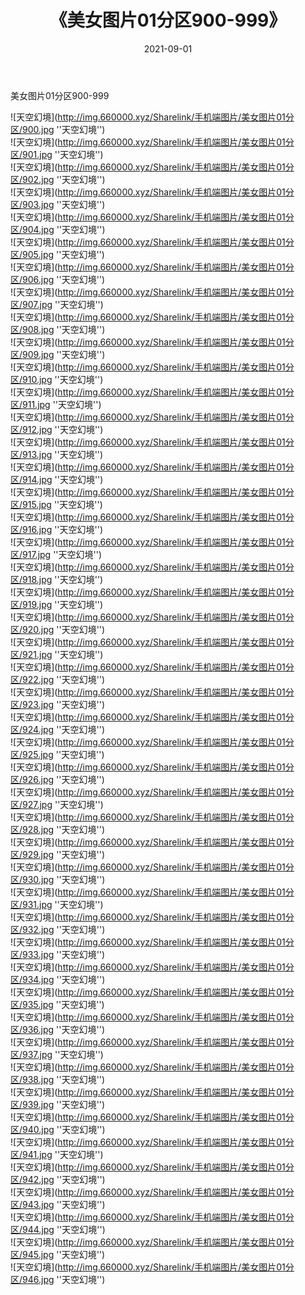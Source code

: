 ﻿---
layout: post
title:  《美女图片01分区900-999》
date:   2021-09-01
img: http://img.660000.xyz/Sharelink/手机端图片/美女图片01分区/000-9.jpg
categories: [美女, 性感, 泳衣]
---

美女图片01分区900-999


![天空幻境](http://img.660000.xyz/Sharelink/手机端图片/美女图片01分区/900.jpg ''天空幻境'') <br>
![天空幻境](http://img.660000.xyz/Sharelink/手机端图片/美女图片01分区/901.jpg ''天空幻境'') <br>
![天空幻境](http://img.660000.xyz/Sharelink/手机端图片/美女图片01分区/902.jpg ''天空幻境'') <br>
![天空幻境](http://img.660000.xyz/Sharelink/手机端图片/美女图片01分区/903.jpg ''天空幻境'') <br>
![天空幻境](http://img.660000.xyz/Sharelink/手机端图片/美女图片01分区/904.jpg ''天空幻境'') <br>
![天空幻境](http://img.660000.xyz/Sharelink/手机端图片/美女图片01分区/905.jpg ''天空幻境'') <br>
![天空幻境](http://img.660000.xyz/Sharelink/手机端图片/美女图片01分区/906.jpg ''天空幻境'') <br>
![天空幻境](http://img.660000.xyz/Sharelink/手机端图片/美女图片01分区/907.jpg ''天空幻境'') <br>
![天空幻境](http://img.660000.xyz/Sharelink/手机端图片/美女图片01分区/908.jpg ''天空幻境'') <br>
![天空幻境](http://img.660000.xyz/Sharelink/手机端图片/美女图片01分区/909.jpg ''天空幻境'') <br>
![天空幻境](http://img.660000.xyz/Sharelink/手机端图片/美女图片01分区/910.jpg ''天空幻境'') <br>
![天空幻境](http://img.660000.xyz/Sharelink/手机端图片/美女图片01分区/911.jpg ''天空幻境'') <br>
![天空幻境](http://img.660000.xyz/Sharelink/手机端图片/美女图片01分区/912.jpg ''天空幻境'') <br>
![天空幻境](http://img.660000.xyz/Sharelink/手机端图片/美女图片01分区/913.jpg ''天空幻境'') <br>
![天空幻境](http://img.660000.xyz/Sharelink/手机端图片/美女图片01分区/914.jpg ''天空幻境'') <br>
![天空幻境](http://img.660000.xyz/Sharelink/手机端图片/美女图片01分区/915.jpg ''天空幻境'') <br>
![天空幻境](http://img.660000.xyz/Sharelink/手机端图片/美女图片01分区/916.jpg ''天空幻境'') <br>
![天空幻境](http://img.660000.xyz/Sharelink/手机端图片/美女图片01分区/917.jpg ''天空幻境'') <br>
![天空幻境](http://img.660000.xyz/Sharelink/手机端图片/美女图片01分区/918.jpg ''天空幻境'') <br>
![天空幻境](http://img.660000.xyz/Sharelink/手机端图片/美女图片01分区/919.jpg ''天空幻境'') <br>
![天空幻境](http://img.660000.xyz/Sharelink/手机端图片/美女图片01分区/920.jpg ''天空幻境'') <br>
![天空幻境](http://img.660000.xyz/Sharelink/手机端图片/美女图片01分区/921.jpg ''天空幻境'') <br>
![天空幻境](http://img.660000.xyz/Sharelink/手机端图片/美女图片01分区/922.jpg ''天空幻境'') <br>
![天空幻境](http://img.660000.xyz/Sharelink/手机端图片/美女图片01分区/923.jpg ''天空幻境'') <br>
![天空幻境](http://img.660000.xyz/Sharelink/手机端图片/美女图片01分区/924.jpg ''天空幻境'') <br>
![天空幻境](http://img.660000.xyz/Sharelink/手机端图片/美女图片01分区/925.jpg ''天空幻境'') <br>
![天空幻境](http://img.660000.xyz/Sharelink/手机端图片/美女图片01分区/926.jpg ''天空幻境'') <br>
![天空幻境](http://img.660000.xyz/Sharelink/手机端图片/美女图片01分区/927.jpg ''天空幻境'') <br>
![天空幻境](http://img.660000.xyz/Sharelink/手机端图片/美女图片01分区/928.jpg ''天空幻境'') <br>
![天空幻境](http://img.660000.xyz/Sharelink/手机端图片/美女图片01分区/929.jpg ''天空幻境'') <br>
![天空幻境](http://img.660000.xyz/Sharelink/手机端图片/美女图片01分区/930.jpg ''天空幻境'') <br>
![天空幻境](http://img.660000.xyz/Sharelink/手机端图片/美女图片01分区/931.jpg ''天空幻境'') <br>
![天空幻境](http://img.660000.xyz/Sharelink/手机端图片/美女图片01分区/932.jpg ''天空幻境'') <br>
![天空幻境](http://img.660000.xyz/Sharelink/手机端图片/美女图片01分区/933.jpg ''天空幻境'') <br>
![天空幻境](http://img.660000.xyz/Sharelink/手机端图片/美女图片01分区/934.jpg ''天空幻境'') <br>
![天空幻境](http://img.660000.xyz/Sharelink/手机端图片/美女图片01分区/935.jpg ''天空幻境'') <br>
![天空幻境](http://img.660000.xyz/Sharelink/手机端图片/美女图片01分区/936.jpg ''天空幻境'') <br>
![天空幻境](http://img.660000.xyz/Sharelink/手机端图片/美女图片01分区/937.jpg ''天空幻境'') <br>
![天空幻境](http://img.660000.xyz/Sharelink/手机端图片/美女图片01分区/938.jpg ''天空幻境'') <br>
![天空幻境](http://img.660000.xyz/Sharelink/手机端图片/美女图片01分区/939.jpg ''天空幻境'') <br>
![天空幻境](http://img.660000.xyz/Sharelink/手机端图片/美女图片01分区/940.jpg ''天空幻境'') <br>
![天空幻境](http://img.660000.xyz/Sharelink/手机端图片/美女图片01分区/941.jpg ''天空幻境'') <br>
![天空幻境](http://img.660000.xyz/Sharelink/手机端图片/美女图片01分区/942.jpg ''天空幻境'') <br>
![天空幻境](http://img.660000.xyz/Sharelink/手机端图片/美女图片01分区/943.jpg ''天空幻境'') <br>
![天空幻境](http://img.660000.xyz/Sharelink/手机端图片/美女图片01分区/944.jpg ''天空幻境'') <br>
![天空幻境](http://img.660000.xyz/Sharelink/手机端图片/美女图片01分区/945.jpg ''天空幻境'') <br>
![天空幻境](http://img.660000.xyz/Sharelink/手机端图片/美女图片01分区/946.jpg ''天空幻境'') <br>
